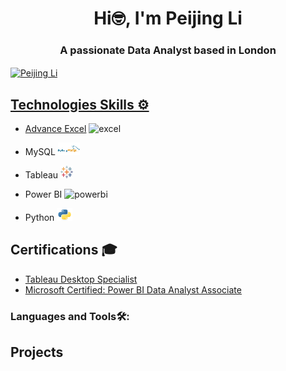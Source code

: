 <h1 align="center">Hi🤓, I'm Peijing Li</h1>
<h3 align="center">A passionate Data Analyst based in London</h3>

<a href="https://www.linkedin.com/in/peijingli-/" target="blank"><img align="center" src="https://img.shields.io/badge/-Peijing Li-blue?style=flat-square&logo=Linkedin&logoColor=white&link=https://www.linkedin.com/in/peijingli-/" alt="Peijing Li" height="25" width="90" />

## Technologies Skills ⚙️
* Advance Excel</a> <img src="https://raw.githubusercontent.com/mrankitgupta/66DaysOfData/60139fb461ef56a19afd68ea4094f6069f27ce49/icons8-microsoft-excel%20(1).svg" alt="excel" width="22" height="22"/> </a>

* MySQL</a> <img src="https://raw.githubusercontent.com/devicons/devicon/master/icons/mysql/mysql-original-wordmark.svg" alt="mysql" width="35" height="20"/> </a>  

* Tableau</a> <img src="https://raw.githubusercontent.com/mrankitgupta/mrankitgupta/a768d6bf0a001f03327578ae12f8867e4056cbaf/tableau-software.svg" alt="tableau" width="20" height="20"/> </a>  

* Power BI</a> <img src="https://upload.wikimedia.org/wikipedia/commons/thumb/c/cf/New_Power_BI_Logo.svg/600px-New_Power_BI_Logo.svg.png?20210102182532" alt="powerbi" width="20" height="20"/> </a>

* Python</a> <img src="https://raw.githubusercontent.com/devicons/devicon/master/icons/python/python-original.svg" alt="python" width="25" height="20"/> </a>


<h2 align="left"> Certifications 🎓 </h2>

- [Tableau Desktop Specialist](https://www.credly.com/badges/097c9408-6d8a-4703-8c0c-98201d691893)
- [Microsoft Certified: Power BI Data Analyst Associate](https://learn.microsoft.com/api/credentials/share/en-gb/PeijingLi-9776/8E6BB1C3FF5CD93A?sharingId)

<h3 align="left">Languages and Tools🛠️:</h3>


## Projects 
<code>[](link)</code> 
